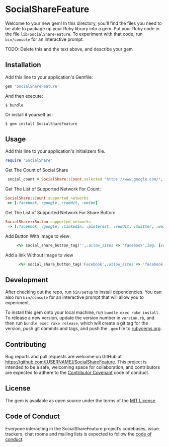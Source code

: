 # SocialShareFeature

Welcome to your new gem! In this directory, you'll find the files you need to be able to package up your Ruby library into a gem. Put your Ruby code in the file `lib/SocialShareFeature`. To experiment with that code, run `bin/console` for an interactive prompt.

TODO: Delete this and the text above, and describe your gem

## Installation

Add this line to your application's Gemfile:

```ruby
gem 'SocialShareFeature'
```

And then execute:

    $ bundle

Or install it yourself as:

    $ gem install SocialShareFeature
## Usage

Add this line to your application's initializers file.
```ruby
require 'SocialShare'
```

Get The Count of Social Share
```ruby
 social_count = SocialShare::Count.selected "https://www.google.com/", %w(facebook reddit)
```
Get The List of Supported Network For Count:
```ruby
SocialShare::Count.supported_networks
 => [:facebook, :google, :reddit, :weibo] 
```

Get The List of Supported Network For Share Button:
```ruby
SocialShare::Button.supported_networks
 => [:facebook, :google, :linkedin, :pinterest, :reddit, :twitter, :weibo] 
```

Add Button With Image to view
```ruby
     <%= social_share_button_tag('',:allow_sites => 'facebook',img: {src: 'http://Default Image Url.com/',class: 'class for default image'}, :url => "https://my shatring url/", :image => "https://my image url.com/", desc: 'The summary of page',class: 'my class to btn') %>
```
Add a link Without image to view
```ruby
      <%= social_share_button_tag('Facebook',:allow_sites => 'facebook', :url => "https://my shatring url/", :image => "https://my image url.com/", desc: 'The summary of page',class: 'my class to btn') %>
```

## Development

After checking out the repo, run `bin/setup` to install dependencies. You can also run `bin/console` for an interactive prompt that will allow you to experiment.

To install this gem onto your local machine, run `bundle exec rake install`. To release a new version, update the version number in `version.rb`, and then run `bundle exec rake release`, which will create a git tag for the version, push git commits and tags, and push the `.gem` file to [rubygems.org](https://rubygems.org).

## Contributing

Bug reports and pull requests are welcome on GitHub at https://github.com/[USERNAME]/SocialShareFeature. This project is intended to be a safe, welcoming space for collaboration, and contributors are expected to adhere to the [Contributor Covenant](http://contributor-covenant.org) code of conduct.

## License

The gem is available as open source under the terms of the [MIT License](https://opensource.org/licenses/MIT).

## Code of Conduct

Everyone interacting in the SocialShareFeature project’s codebases, issue trackers, chat rooms and mailing lists is expected to follow the [code of conduct](https://github.com/[USERNAME]/SocialShareFeature/blob/master/CODE_OF_CONDUCT.md).
